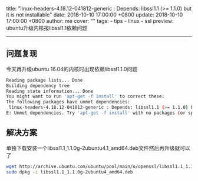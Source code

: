 title: "linux-headers-4.18.12-041812-generic : Depends: libssl1.1 (>= 1.1.0) but it is not installable"
date: 2018-10-10 17:00:00 +0800
update: 2018-10-10 17:00:00 +0800
author: me
cover: ""
tags:
    - tips
    - linux
    - ssl
preview: ubuntu升级内核报libssl1.1依赖问题

---

## 问题复现

今天再升级ubuntu 16.04的内核时出现依赖libssl1.1.0问题

```bash
Reading package lists... Done
Building dependency tree
Reading state information... Done
You might want to run 'apt-get -f install' to correct these:
The following packages have unmet dependencies:
 linux-headers-4.18.12-041812-generic : Depends: libssl1.1 (>= 1.1.0) but it is not installable
E: Unmet dependencies. Try 'apt-get -f install' with no packages (or specify a solution).
```

## 解决方案

单独下载安装一个libssl1.1_1.1.0g-2ubuntu4.1_amd64.deb文件然后再升级就可以了

```bash
wget http://archive.ubuntu.com/ubuntu/pool/main/o/openssl/libssl1.1_1.1.0g-2ubuntu4_amd64.deb
sudo dpkg -i libssl1.1_1.1.0g-2ubuntu4_amd64.deb
```
